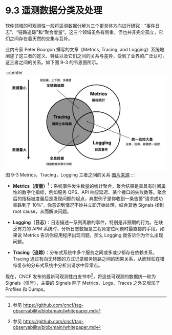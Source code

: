 # 9.3 遥测数据分类及处理

软件领域的可观测性一般将遥测数据分解为三个更具体方向进行研究：“事件日志”、“链路追踪”和“聚合度量”。这三个领域虽各有侧重，但也并非完全孤立，它们之间存在着天然的交集与互补。

业内专家 Peter Bourgon 撰写的文章《Metrics, Tracing, and Logging》系统地阐述了这三者的定义、特征以及它们之间的关系与差异，受到了业界的广泛认可，这三者之间的关系。如下图 9-3 的韦恩图所示。

:::center
  ![](../assets/observability.jpg)<br/>
 图 9-3 Metrics，Tracing，Logging 三者之间的关系 [图片来源](https://peter.bourgon.org/blog/2017/02/21/metrics-tracing-and-logging.html)
:::

- **Metrics（度量）[^1]**：系统事件发生数量的统计聚合，聚合结果是呈具有时间属性的数字化指标，例如服务 QPS、API 响应延迟、某个接口的失败数等。聚合后的指标被度量后是发现问题的起点，典型例子是你收到一条告警“请求成功率跌到了 10%“，你意识到情况不妙并立即开始处理，结合其他 Signals 找到 root cause，从而解决问题。
- **Logging（日志）**：日志描述一系列离散的事件，特别是非预期的行为。在缺乏有力的 APM 系统时，分析日志数据是工程师定位问题时最直接的手段。如果说 Metrics 告诉你应用程序出现问题，那么 Logging 就告诉你为什么出现问题。

- **Tracing（追踪）**：分布式系统中多个服务之间或多或少都存在依赖关系，Tracing 通过有向无环图的方式记录服务链路之间的因果关系，从而轻松在错综复杂的分布式系统中分析出请求中异常点。

现在，CNCF 发布的最新可观测性白皮书中[^1]，将这些可观测的数据统一称为 Signals（信号），主要的 Signals 除了 Metrics、Logs、Traces 之外又增加了 Profiles 和 Dumps。

[^1]: 参见 https://github.com/cncf/tag-observability/blob/main/whitepaper.md